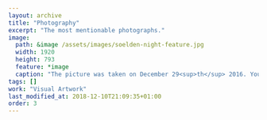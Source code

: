 ```yaml
---
layout: archive
title: "Photography"
excerpt: "The most mentionable photographs."
image: 
  path: &image /assets/images/soelden-night-feature.jpg
  width: 1920
  height: 793
  feature: *image
  caption: "The picture was taken on December 29<sup>th</sup> 2016. You see Sölden at night."
tags: []
work: "Visual Artwork"
last_modified_at: 2018-12-10T21:09:35+01:00
order: 3
---
```

